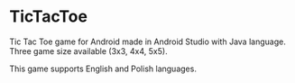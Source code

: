 # TicTacToe
Tic Tac Toe game for Android made in Android Studio with Java language. Three game size available (3x3, 4x4, 5x5).

This game supports English and Polish languages.
